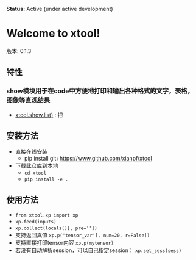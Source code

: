 **Status:** Active (under active development)

Welcome to xtool! 
==================================
版本: 0.1.3

## 特性
### show模块用于在code中方便地打印和输出各种格式的文字，表格，图像等直观结果
- [xtool.show.list)](https://www.github.com/xianpf/xtool) : 把


## 安装方法
- 直接在线安装
  - pip install git+https://www.github.com/xianpf/xtool
- 下载此仓库到本地
  - ```cd xtool```
  - ```pip install -e .```

## 使用方法
- ```from xtool.xp import xp```
- ```xp.feed(inputs)```
- ```xp.collect(locals()[, pre=''])```
- 支持返回真值
```xp.p('tensor_var'[, num=20, r=False])```
- 支持直接打印tensor内容
```xp.p(mytensor)```
- 若没有自动解析session，可以自己指定session： ```xp.set_sess(sess)```
